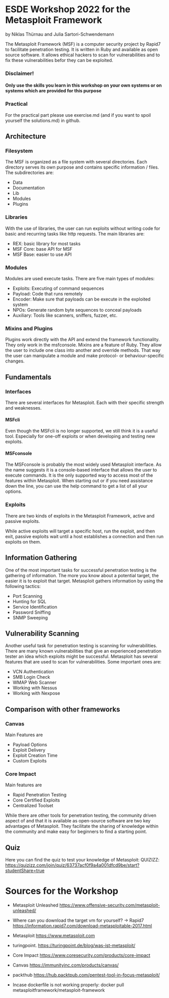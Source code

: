 # ESDE Workshop 2022 for the Metasploit Framework
by Niklas Thürnau and Julia Sartori-Schwendemann

The Metasploit Framework (MSF) is a computer security project by Rapid7 to facilitate penetration testing. It is written in Ruby and available as open source software. It allows ethical hackers to scan for vulnerabilities and to fix these vulnerabilities befor they can be exploited.

### Disclaimer!
#### Only use the skills you learn in this workshop on your own systems or on systems which are provided for this purpose

### Practical
For the practical part please use exercise.md (and if you want to spoil yourself the solutions.md) in github. 

## Architecture
### Filesystem
The MSF is organized as a file system with several directories. Each directory serves its own purpose and contains specific information / files.
The subdirectories are:
* Data
* Documentation
* Lib
* Modules
* Plugins

### Libraries
With the use of libraries, the user can run exploits without writing code for basic and recurring tasks like http requests.
The main libraries are:
* REX: basic library for most tasks
* MSF Core: base API for MSF
* MSF Base: easier to use API

### Modules
Modules are used execute tasks.
There are five main types of modules:
* Exploits: Executing of command sequences
* Payload: Code that runs remotely
* Encoder: Make sure that payloads can be execute in the exploited system
* NPOs: Generate random byte sequences to conceal payloads
* Auxiliary: Tools like scanners, sniffers, fuzzer, etc.

### Mixins and Plugins
Plugins work directly with the API and extend the framework functionality. They only work in the msfconsole.
Mixins are a feature of Ruby. They allow the user to include one class into another and override methods. That way the user can manipulate a module and make protocol- or behaviour-specific changes.

## Fundamentals

### Interfaces
There are several interfaces for Metasploit. Each with their specific strength and weaknesses. 
#### MSFcli
Even though the MSFcli is no longer supported, we still think it is a useful tool. Especially for one-off exploits or when developing and testing new exploits.
#### MSFconsole
The MSFconsole is probably the most widely used Metasploit interface. As the name suggests it is a console-based interface that allows the user to execute commands. It is the only supported way to access most of the features within Metasploit. 
When starting out or if you need assistance down the line, you can use the help command to get a list of all your options.

### Exploits
There are two kinds of exploits in the Metasploit Framework, active and passive exploits.

While active exploits will target a specific host, run the exploit, and then exit, passive exploits wait until a host establishes a connection and then run exploits on them.

## Information Gathering
One of the most important tasks for successful penetration testing is the gathering of information. The more you know about a potential target, the easier it is to exploit that target.
Metasploit gathers information by using the following tactics:
* Port Scanning
* Hunting for SQL
* Service Identification
* Password Sniffing
* SNMP Sweeping

## Vulnerability Scanning
Another useful task for penetration testing is scanning for vulnerabilities. There are many known vulnerabilities that give an experienced penetration tester an idea which exploits might be successful. Metasploit has several features that are used to scan for vulnerabilities.
Some important ones are:
* VCN Authentication 
* SMB Login Check
* WMAP Web Scanner
* Working with Nessus
* Working with Nexpose


## Comparison with other frameworks

### Canvas
Main Features are 
* Payload Options
* Exploit Delivery
* Exploit Creation Time
* Custom Exploits

### Core Impact
Main features are
* Rapid Penetration Testing
* Core Certified Exploits
* Centralized Toolset

While there are other tools for penetration testing, the community driven aspect of and that it is available as open-source software are two key advantages of Metasploit. They facilitate the sharing of knowledge within the community and make easy for beginners to find a starting point.

## Quiz

Here you can find the quiz to test your knowledge of Metasploit:
QUIZIZZ: https://quizizz.com/join/quiz/63737acf0f9a4a001dfcd9be/start?studentShare=true

# Sources for the Workshop

* Metasploit Unleashed https://www.offensive-security.com/metasploit-unleashed/

* Where can you download the target vm for yourself?
-> Rapid7 https://information.rapid7.com/download-metasploitable-2017.html

* Metasploit https://www.metasploit.com

* turingpoint. https://turingpoint.de/blog/was-ist-metasploit/

* Core Impact https://www.coresecurity.com/products/core-impact

* Canvas https://immunityinc.com/products/canvas/

* packthub https://hub.packtpub.com/pentest-tool-in-focus-metasploit/ 


* Incase dockerfile is not working properly: docker pull metasploitframework/metasploit-framework
